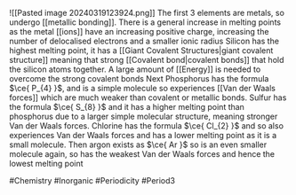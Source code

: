 ![[Pasted image 20240319123924.png]]
The first 3 elements are metals, so undergo [[metallic bonding]]. There is a general increase in melting points as the metal [[ions]] have an increasing positive charge, increasing the number of delocalised electrons and a smaller ionic radius
Silicon has the highest melting point, it has a [[Giant Covalent Structures|giant covalent structure]] meaning that strong [[Covalent bond|covalent bonds]] that hold the silicon atoms together. A large amount of [[Energy]] is needed to overcome the strong covalent bonds
Next Phosphorus has the formula $\ce{ P_{4} }$, and is a simple molecule so experiences [[Van der Waals forces]] which are much weaker than covalent or metallic bonds. Sulfur has the formula $\ce{ S_{8} }$ and it has a higher melting point than phosphorus due to a larger simple molecular structure, meaning stronger Van der Waals forces. Chlorine has the formula $\ce{ Cl_{2} }$ and so also experiences Van der Waals forces and has a lower melting point as it is a small molecule. Then argon exists as $\ce{ Ar }$ so is an even smaller molecule again, so has the weakest Van der Waals forces and hence the lowest melting point

#Chemistry #Inorganic #Periodicity #Period3